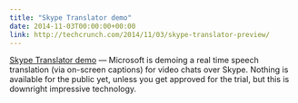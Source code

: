 ```yaml
---
title: "Skype Translator demo"
date: 2014-11-03T00:00:00+00:00
link: http://techcrunch.com/2014/11/03/skype-translator-preview/
---
```

[Skype Translator demo](http://techcrunch.com/2014/11/03/skype-translator-preview/) &mdash; 
 Microsoft is demoing a real time speech translation (via on-screen captions) for video chats over Skype. Nothing is available for the public yet, unless you get approved for the trial, but this is downright impressive technology.
